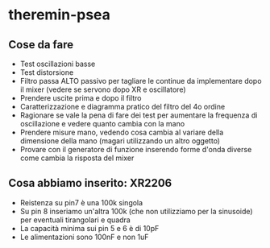 # theremin-psea

## Cose da fare

 - Test oscillazioni basse
 - Test distorsione
 - Filtro passa ALTO passivo per tagliare le continue da implementare dopo il mixer (vedere se servono dopo XR e oscillatore)
 - Prendere uscite prima e dopo il filtro
 - Caratterizzazione e diagramma pratico del filtro del 4o ordine
 - Ragionare se vale la pena di fare dei test per aumentare la frequenza di oscillazione e vedere quanto cambia con la mano
 - Prendere misure mano, vedendo cosa cambia al variare della dimensione della mano (magari utilizzando un altro oggetto)
 - Provare con il generatore di funzione inserendo forme d'onda diverse come cambia la risposta del mixer


## Cosa abbiamo inserito: XR2206

- Reistenza su pin7 è una 100k singola
- Su pin 8 inseriamo un'altra 100k (che non utilizziamo per la sinusoide) per eventuali tirangolari e quadra
- La capacità minima sui pin 5 e 6 è di 10pF
- Le alimentazioni sono 100nF e non 1uF

